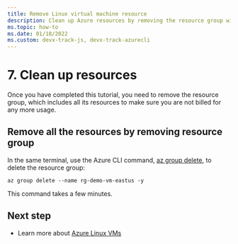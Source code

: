 ```yaml
---
title: Remove Linux virtual machine resource
description: Clean up Azure resources by removing the resource group with an Azure CLI command. 
ms.topic: how-to
ms.date: 01/18/2022
ms.custom: devx-track-js, devx-track-azurecli
---
```


# 7. Clean up resources

Once you have completed this tutorial, you need to remove the resource group, which includes all its resources to make sure you are not billed for any more usage. 

## Remove all the resources by removing resource group

In the same terminal, use the Azure CLI command, [az group delete](/cli/azure/group#az-group-delete), to delete the resource group:

```azurecli
az group delete --name rg-demo-vm-eastus -y
```

This command takes a few minutes. 

## Next step

* Learn more about [Azure Linux VMs](/azure/virtual-machines)
